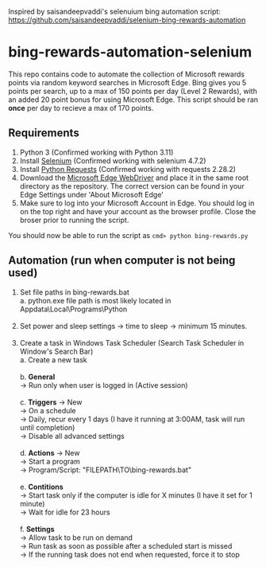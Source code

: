 Inspired by saisandeepvaddi's selenuium bing automation script: https://github.com/saisandeepvaddi/selenium-bing-rewards-automation

# bing-rewards-automation-selenium

This repo contains code to automate the collection of Microsoft rewards points via random keyword searches in Microsoft Edge. Bing gives you 5 points per search, up to a max of 150 points per day (Level 2 Rewards), with an added 20 point bonus for using Microsoft Edge. This script should be ran **once** per day to recieve a max of 170 points.

## Requirements
1. Python 3 (Confirmed working with Python 3.11)
2. Install [Selenium](https://pypi.org/project/selenium/) (Confirmed working with selenium 4.7.2)
3. Install [Python Requests](https://pypi.org/project/requests/) (Confirmed working with requests 2.28.2)
4. Download the [Microsoft Edge WebDriver](https://developer.microsoft.com/en-us/microsoft-edge/tools/webdriver/) and place it in the same root directory as the repository. The correct version can be found in your Edge Settings under 'About Microsoft Edge'
5. Make sure to log into your Microsoft Account in Edge. You should log in on the top right and have your account as the browser profile. Close the broser prior to running the script.

You should now be able to run the script as ```cmd> python bing-rewards.py```  

## Automation (run when computer is not being used)
1. Set file paths in bing-rewards.bat<br>
  a. python.exe file path is most likely located in Appdata\Local\Programs\Python<br><br>
2. Set power and sleep settings -> time to sleep -> minimum 15 minutes.<br><br>
3. Create a task in Windows Task Scheduler (Search Task Scheduler in Window's Search Bar)<br>
  a. Create a new task<br><br>
  b. **General**<br>
  ->   Run only when user is logged in (Active session)<br><br>
  c. **Triggers** -> New<br>
  ->   On a schedule<br>
  ->   Daily, recur every 1 days (I have it running at 3:00AM, task will run until completion)<br>
  ->   Disable all advanced settings<br><br>
  d. **Actions** -> New<br>
  ->   Start a program<br>
  ->   Program/Script: "FILEPATH\TO\bing-rewards.bat"<br><br>
  e. **Contitions**<br>
  ->   Start task only if the computer is idle for X minutes (I have it set for 1 minute)<br>
  ->   Wait for idle for 23 hours<br><br>
  f. **Settings**<br>
  ->   Allow task to be run on demand<br>
  ->   Run task as soon as possible after a scheduled start is missed<br>
  ->   If the running task does not end when requested, force it to stop
